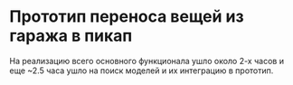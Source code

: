 # Прототип переноса вещей из гаража в пикап

На реализацию всего основного функционала ушло около 2-х часов и еще ~2.5 часа ушло на поиск моделей и их интеграцию в прототип.
